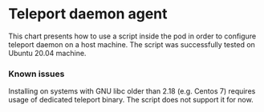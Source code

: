# Teleport daemon agent

This chart presents how to use a script inside the pod in order to configure teleport daemon on a host machine.
The script was successfully tested on Ubuntu 20.04 machine.

### Known issues
Installing on systems with GNU libc older than 2.18 (e.g. Centos 7) requires usage of dedicated teleport binary. The script does not support it for now.

